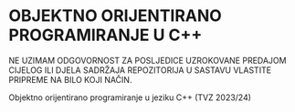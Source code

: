 # OBJEKTNO ORIJENTIRANO PROGRAMIRANJE U C++

NE UZIMAM ODGOVORNOST ZA POSLJEDICE UZROKOVANE PREDAJOM CIJELOG ILI DJELA SADRŽAJA REPOZITORIJA U SASTAVU VLASTITE PRIPREME NA BILO KOJI NAČIN.

Objektno orijentirano programiranje u jeziku C++ (TVZ 2023/24)
